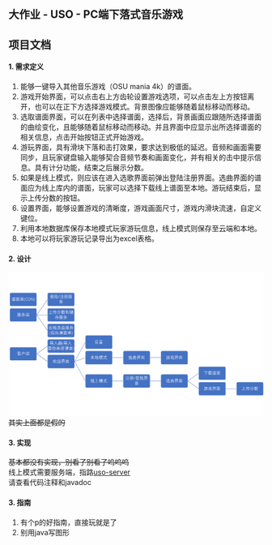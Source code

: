 ## 大作业 - USO - PC端下落式音乐游戏
## 项目文档

#### 1. 需求定义 
1. 能够一键导入其他音乐游戏（OSU mania 4k）的谱面。
2. 游戏开始界面，可以点击右上方齿轮设置游戏选项，可以点击左上方按钮离开，也可以在正下方选择游戏模式。背景图像应能够随着鼠标移动而移动。
3. 选取谱面界面，可以在列表中选择谱面，选择后，背景画面应跟随所选择谱面的曲绘变化，且能够随着鼠标移动而移动。并且界面中应显示出所选择谱面的相关信息，点击开始按钮正式开始游戏。
4. 游玩界面，具有滑块下落和击打效果，要求达到极低的延迟。音频和画面需要同步，且玩家键盘输入能够契合音频节奏和画面变化，并有相关的击中提示信息。具有计分功能，结束之后展示分数。
5. 如果是线上模式，则应该在进入选歌界面前弹出登陆注册界面。选曲界面的谱面应为线上库内的谱面，玩家可以选择下载线上谱面至本地。游玩结束后，显示上传分数的按钮。
6. 设置界面，能够设置游戏的清晰度，游戏画面尺寸，游戏内滑块流速，自定义键位。
7. 利用本地数据库保存本地模式玩家游玩信息，线上模式则保存至云端和本地。
8. 本地可以将玩家游玩记录导出为excel表格。

#### 2. 设计 
![workflow](workflow.png)
~~其实上面都是假的~~

#### 3. 实现 
~~基本都没有实现，别看了别看了呜呜呜~~  
线上模式需要服务端，指路<a href="https://github.com/DogTorrent/uso-server">uso-server</a>  
请查看代码注释和javadoc

#### 3. 指南 
1. 有个p的好指南，直接玩就是了
2. 别用java写图形
